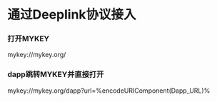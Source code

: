 # 通过Deeplink协议接入

### 打开MYKEY

mykey://mykey.org/

### dapp跳转MYKEY并直接打开

mykey://mykey.org/dapp?url=%encodeURIComponent\(Dapp\_URL\)%

